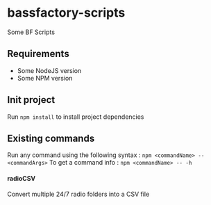 # bassfactory-scripts
Some BF Scripts

## Requirements
* Some NodeJS version
* Some NPM version

## Init project
Run `npm install` to install project dependencies

## Existing commands
Run any command using the following syntax : `npm <commandName> -- <commandArgs>`
To get a command info : `npm <commandName> -- -h`

#### radioCSV
Convert multiple 24/7 radio folders into a CSV file